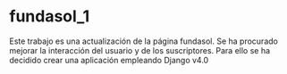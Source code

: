 # fundasol_1
Este trabajo es una actualización de la página fundasol. Se ha procurado mejorar la interacción del usuario y de los suscriptores. Para ello se ha decidido crear una aplicación empleando Django v4.0

